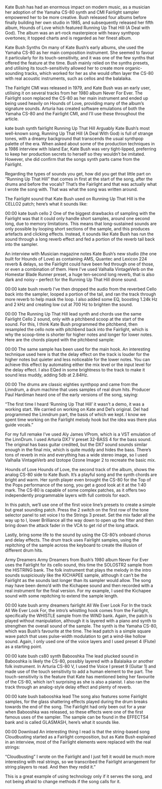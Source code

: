 Kate Bush has had an enormous impact on modern music, as a musician her adoption of the Yamaha CS-80 synth and CMI Fairlight sampler empowered her to be more creative. Bush released four albums before finally building her own studio in 1985, and subsequently released her fifth album, Hounds of Love which featured Running Up That Hill (A Deal with God). The album was an art-rock masterpiece with heavy synthpop overtones; it topped charts and is regarded as her finest album.

Kate Bush Synths
On many of Kate Bush’s early albums, she used the Yamaha CS-80 as her main composition instrument. She seemed to favour it particularly for its touch-sensitivity, and it was one of the few synths that offered the feature at the time. Bush mainly relied on the synths presets, and utilising its touch-sensitivity allowed her to create more organic-sounding tracks, which worked for her as she would often layer the CS-80 with real acoustic instruments, such as cellos and the balalaika.

The Fairlight CMI was released in 1979, and Kate Bush was an early user, utilising it on several tracks from her 1980 album Never For Ever. The Fairlight soon replaced the CS-80 as her main instrument and ended up being used heavily on Hounds of Love, providing many of the album’s signature sounds. Arturia has created software emulations of both the Yamaha CS-80 and the Fairlight CMI, and I’ll use these throughout the article.

 kate bush synth fairlight
Running Up That Hill
Arguably Kate Bush’s most well-known song, Running Up That Hill (A Deal With God) is full of strange tones, with a dreamy background that transcends the usual synthpop palette of the era. When asked about some of the production techniques in a 1986 interview with Island Ear, Kate Bush was very tight-lipped, preferring to keep her production secrets to herself so they wouldn’t be imitated. However, she did confirm that the songs synth parts came from the Fairlight.

Regarding the types of sounds you get, how did you get that little part on “Running Up That Hill” that comes in first at the start of the song, after the drums and before the vocals? That’s the Fairlight and that was actually what I wrote the song with. That was what the song was written around.

The Fairlight sound that Kate Bush used on Running Up That Hill is the CELLO2 patch; here’s what it sounds like:

00:00
 kate bush cello 2
One of the biggest drawbacks of sampling with the Fairlight was that it could only handle short samples, around one second long, due to memory limitations. This means that long-sustained sounds are only possible by looping short sections of the sample, and this produces artefacts and clicking effects. Instead, it sounds like Kate Bush has run the sound through a long reverb effect and fed a portion of the reverb tail back into the sampler. 

An interview with Musician magazine notes Kate Bush’s new studio (the one built for Hounds of Love) as containing AMS, Quantec and Lexicon 224 reverb &  delays, so the Fairlight could have been fed through one of those, or even a combination of them. Here I’ve used Valhalla VintageVerb on the Homestar Blade Runner preset, a huge ten-second long reverb, that is also dark and noisy – perfect for the Running Up That Hill drone sound.

00:00
 kate bush reverb
I’ve then dropped the audio from the reverbed Cello back into the sampler, looped a portion of the tail, and ran the track through more reverb to help mask the loop. I also added some EQ, boosting 1.24k Hz and 2 kHz and creating low cut at 700 Hz to brighten the sound.

00:00
The Running Up That Hill lead synth and chords use the same Fairlight Cello 2 sound, only with a pitchbend scoop at the start of the sound. For this, I think Kate Bush programmed the pitchbend, then resampled the cello note with pitchbend back into the Fairlight, which is why the scoop-time is shorter for higher notes and longer for lower notes. Here are the chords played with the pitchbend sample:

00:00
The same sample has been used for the main hook. An interesting technique used here is that the delay effect on the track is louder for the higher notes but quieter and less noticeable for the lower notes. You can achieve this effect by automating either the mix level or the input level for the delay effect. I also EQed in some brightness to the track to make it sound less muddy, adding 5db at 2.84Hz. 

00:00
The drums are classic eighties synthpop and came from the Linndrum, a drum machine that uses samples of real drum hits. Producer Paul Hardiman heard one of the early versions of the song, saying:

“The first time I heard ‘Running Up That Hill’ it wasn’t a demo, it was a working start. We carried on working on Kate and Del’s original. Del had programmed the Linndrum part, the basis of which we kept. I know we spent time working on the Fairlight melody hook but the idea was there plus guide vocals.”

For my full remake I’ve used Aly James VProm, which is a VST emulation of the LinnDrum. I used Arturia DX7 V preset 32-BASS 4 for the bass sound. The original has bass guitar credited, but the DX7 sound sounds similar enough in the final mix, which is quite muddy and hides the bass. There’s tons of reverb in mix and everything has a wide stereo image, so I used Valhalla VintageVerb and Izotope Ozone Imager 2 to recreate the basic mix.


Hounds of Love
Hounds of Love, the second track of the album, shows the analog CS-80 side to Kate Bush. It’s a playful song and the synth chords are bright and warm. Her synth player even brought the CS-80 for the Top of the Pops performance of the song, you get a good look at it at the 1:40 mark. The CS-80 is capable of some complex patches, as it offers two independently programmable layers with full controls for each.

In this patch, we’ll use one of the first voice line’s presets to create a simple but great sounding patch. Press the 2 switch on the first row of the tone selector panel to set voice I to the Strings 3 preset. Set the mix fader all the way up to I, lower Brilliance all the way down to open up the filter and then bring down the attack fader in the VCA to get rid of the long attack.

Lastly, bring some life to the sound by using the CS-80’s onboard chorus and delay effects. The drum track uses Fairlight samples, using the repitching of the sample across the keyboard to create the illusion of different drum hits.


Army Dreamers
Army Dreamers from Bush’s 1980 album Never For Ever uses the Fairlight for its cello sound, this time the SOLOSTR2 sample from the HISTRING bank. The folk instrument that plays the melody in the intro sounds suspiciously like the KICHAPEE sample, although it can’t be the Fairlight as the sounds last longer than its sampler would allow. The song may have been demo’d with the Kichapee sound and then recorded with a real instrument for the final version. For my example, I used the Kichapee sound with some repitching to extend the sample length.

00:00
 kate bush army dreamers fairlight
All We Ever Look For
In the track All We Ever Look For, the intro’s whistling hook comes from the Fairlight, specifically the WHISTLE sample from the WIND bank. Again, the patch is played without manipulation, although it is layered with a piano and synth to strengthen the overall sound of the sample. The synth is the Yamaha CS-80, which was Bush’s favourite at the time. The lead patch is a simple square wave patch that uses pulse-width modulation to get a wind-like hollow sound. Again, I only used one of the voice layers and I used preset 4 (Flute) as a starting point.

00:00
 kate bush cs80 synth
Babooshka
The lead plucked sound in Babooshka is likely the CS-80, possibly layered with a Balalaika or another folk instrument. In Arturia CS-80 V, I used the Voice I preset 9 (Guitar 1) and made use of the touch sensitivity to add a human element to the part. The touch-sensitivity is the feature that Kate has mentioned being her favourite of the CS-80, which isn’t surprising as she is also a pianist. I also ran the track through an analog-style delay effect and plenty of reverb.

00:00
 kate bush babooshka lead
The song also features some Fairlight samples, for the glass shattering effects played during the drum breaks towards the end of the song. The Fairlight had only been out for a year when Babooshka was released, so these effects were one of the first famous uses of the sampler. The sample can be found in the EFFECTS4 bank and is called GLASMASH, here’s what it sounds like.

00:00
Download
An interesting thing I read is that the string-based song Cloudbusting started as a Fairlight composition, but as Kate Bush explained in an interview, most of the Fairlight elements were replaced with the real strings: 

“Cloudbusting” I wrote on the Fairlight and I just felt it would be much more interesting with real strings, so we transcribed the Fairlight arrangement for string players to read. And then they redid it.” 

This is a great example of using technology only if it serves the song, and not being afraid to change methods if the song calls for it.

